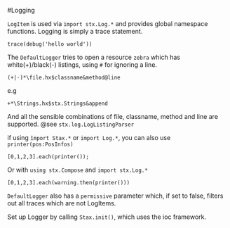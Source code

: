 #Logging

`LogItem` is used via `import stx.Log.*` and provides global namespace functions. Logging is simply a trace statement.

    trace(debug('hello world'))

The `DefaultLogger` tries to open a resource `zebra` which has white(+)/black(-) listings, using `#` for ignoring a line.

    (+|-)*\file.hx$classname&method@line
  
e.g

    +*\Strings.hx$stx.Strings&append

And all the sensible combinations of file, classname, method and line are supported. @see `stx.log.LogListingParser`

if using `împort Stax.*` or `import Log.*`, you can also use `printer(pos:PosInfos)`

    [0,1,2,3].each(printer());

Or with `using stx.Compose` and `import stx.Log.*`

    [0,1,2,3].each(warning.then(printer()))

`DefaultLogger` also has a `permissive` parameter which, if set to false, filters out all traces which are not LogItems.

Set up Logger by calling `Stax.init()`, which uses the ioc framework.